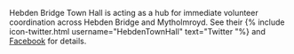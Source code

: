 Hebden Bridge Town Hall is acting as a hub for immediate volunteer
coordination across Hebden Bridge and Mytholmroyd.
See their {% include icon-twitter.html username="HebdenTownHall" text="Twitter "%} and [Facebook](https://www.facebook.com/TheTownHallHebdenBridge/) for details.
